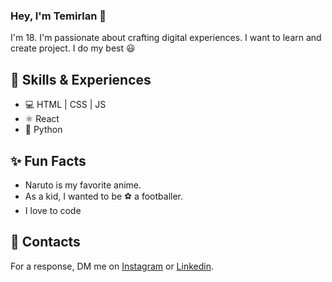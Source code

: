 ### Hey, I'm Temirlan 👋
I'm 18. I'm passionate about crafting digital experiences.
I want to learn and create project. I do my best 😃

## 🎒 Skills & Experiences 
* 💻 HTML | CSS | JS
* ⚛️ React
* 🐍 Python

## ✨ Fun Facts
* Naruto is my favorite anime.
* As a kid, I wanted to be ⚽ a footballer.
* I love to code

## 📮 Contacts
For a response, DM me on [Instagram](https://www.instagram.com/its_temirlan21/) or [Linkedin](https://www.linkedin.com/in/temirlan-assan-tech/).

